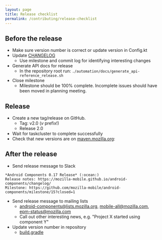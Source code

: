 ```yaml
---
layout: page
title: Release checklist
permalink: /contributing/release-checklist
---
```


## Before the release

- Make sure version number is correct or update version in Config.kt 
- Update [CHANGELOG](https://github.com/mozilla-mobile/android-components/blob/master/docs/changelog.md)
  - Use milestone and commit log for identifying interesting changes
- Generate API docs for release
  - In the repository root run: `./automation/docs/generate_api-reference_release.sh`
- Close milestone
  - Milestone should be 100% complete. Incomplete issues should have been moved in planning meeting.

## Release

- Create a new tag/release on GitHub.
  - Tag: v2.0 (_v_ prefix!)
  - Release 2.0
- Wait for taskcluster to complete successfully
- Check that new versions are on [maven.mozilla.org](https://maven.mozilla.org/?prefix=maven2/org/mozilla/components/):

## After the release

- Send release message to Slack
```
*Android Components 0.17 Release* (:ocean:)
Release notes: https://mozilla-mobile.github.io/android-components/changelog/
Milestone: https://github.com/mozilla-mobile/android-components/milestone/15?closed=1
```
- Send release message to mailing lists
  - android-components@lists.mozilla.org, mobile-all@mozilla.com, epm-status@mozilla.com
  - Call out other interesting news, e.g. "Project X started using component Y"
- Update version number in repository
  - [build.gradle](https://github.com/mozilla-mobile/android-components/blob/master/build.gradle#L29)
